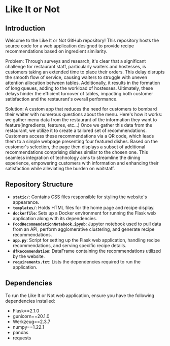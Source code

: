 # Like It or Not

## Introduction

Welcome to the Like It or Not GitHub repository! This repository hosts the source code for a web application designed to provide recipe recommendations based on ingredient similarity. 

Problem: Through surveys and research, it's clear that a significant challenge for restaurant staff, particularly waiters and hostesses, is customers taking an extended time to place their orders. This delay disrupts the smooth flow of service, causing waiters to struggle with uneven attention allocation between tables. Additionally, it results in the formation of long queues, adding to the workload of hostesses. Ultimately, these delays hinder the efficient turnover of tables, impacting both customer satisfaction and the restaurant's overall performance.

Solution: A custom app that reduces the need for customers to bombard their waiter with numerous questions about the menu. Here's how it works: we gather menu data from the restaurant of the information they want to feature(ingredients, features, etc...) Once we gather this data from the restaurant, we utilize it to create a tailored set of recommendations. Customers access these recommendations via a QR code, which leads them to a simple webpage presenting four featured dishes. Based on the customer's selection, the page then displays a subset of additional recommendations comprising dishes similar to the chosen one. This seamless integration of technology aims to streamline the dining experience, empowering customers with information and enhancing their satisfaction while alleviating the burden on waitstaff.

## Repository Structure

- **`static/`**: Contains CSS files responsible for styling the website's appearance.
- **`templates/`**: Holds HTML files for the home page and recipe display.
- **`dockerfile`**: Sets up a Docker environment for running the Flask web application along with its dependencies.
- **`FoodRecommendationNotebook.ipynb`**: Jupyter notebook used to pull data from an API, perform agglomerative clustering, and generate recipe recommendations.
- **`app.py`**: Script for setting up the Flask web application, handling recipe recommendations, and serving specific recipe details.
- **`dfRecommendation`**: DataFrame containing the recommendations utilized by the website.
- **`requirements.txt`**: Lists the dependencies required to run the application.

## Dependencies

To run the Like It or Not web application, ensure you have the following dependencies installed:

- Flask==2.1.0
- gunicorn==20.1.0
- Werkzeug==2.3.7
- numpy==1.22.1
- pandas
- requests

